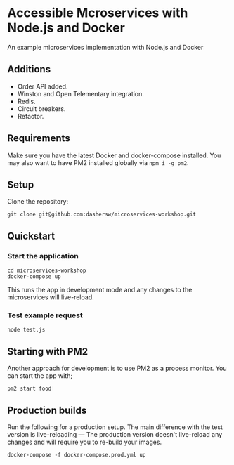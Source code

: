 # Accessible Mcroservices with Node.js and Docker

An example microservices implementation with Node.js and Docker

## Additions

- Order API added.
- Winston and Open Telementary integration.
- Redis. 
- Circuit breakers.
- Refactor.

## Requirements
Make sure you have the latest Docker and docker-compose installed. You may also want to have PM2 installed globally via `npm i -g pm2`.

## Setup
Clone the repository:
```
git clone git@github.com:dashersw/microservices-workshop.git
```

## Quickstart
### Start the application
```
cd microservices-workshop
docker-compose up
```

This runs the app in development mode and any changes to the microservices will live-reload.

### Test example request
```
node test.js
```

## Starting with PM2
Another approach for development is to use PM2 as a process monitor. You can start the app with;
```
pm2 start food
```

## Production builds
Run the following for a production setup. The main difference with the test version is live-reloading — The production version doesn't live-reload any changes and will require you to re-build your images.

```
docker-compose -f docker-compose.prod.yml up
```
